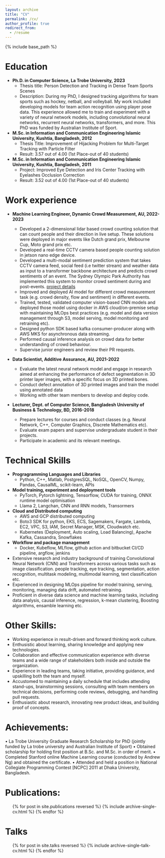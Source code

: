 ```yaml
---
layout: archive
title: "CV"
permalink: /cv/
author_profile: true
redirect_from:
  - /resume
---
```


{% include base_path %}

Education
======
* **Ph.D. in Computer Science, La Trobe University, 2023**
  * Thesis title: Person Detection and Tracking in Dense Team Sports Scenes
  * Description: During my PhD, I designed tracking algorithms for team sports such as hockey, netball, and volleyball. My work included developing models for team action recognition using player pose data. This experience allowed me to train and experiment with a variety of neural network models, including convolutional neural networks, recurrent neural networks, transformers, and more. This PhD was funded by Australian Institute of Sport.
* **M.Sc. in Information and Communication Engineering Islamic University, Kushtia, Bangladesh, 2012**
  * Thesis Title: Improvement of Hijacking Problem for Multi-Target Tracking with Particle Filter
  * Result: 3.57 out of 4.00 (1st Place-out of 40 students)
* **M.Sc. in Information and Communication Engineering Islamic University, Kushtia, Bangladesh, 2011**
  * Project: Improved Eye Detection and Iris Center Tracking with Eyelashes Occlusion Correction
  * Result: 3.52 out of 4.00 (1st Place-out of 40 students)

Work experience
======
* **Machine Learning Engineer, Dynamic Crowd Measurement, AU, 2022-2023**
  * Developed a 2-dimensional lidar based crowd counting solution that can count people and their direction in live setup. These solutions were deployed in major events like Dutch grand prix, Melbourne Cup, Moto grand prix etc.
  * Developed a real-time CCTV camera based people counting solution in jetson nano edge device.
  * Developed a multi-modal sentiment prediction system that takes CCTV camera feed, social feed (i.e twitter stream) and weather data as input to a transformer backbone architecture and predicts crowd sentiments of an event. The Sydney Olympic Park Authority has implemented this system to monitor crowd sentiment during and post-events. [project details](https://www.nsw.gov.au/business-and-economy/smart-nsw-case-study-library/listings/creating-safer-crowded-places)
  * Improved and deployed AI model for different crowd measurement task (e.g. crowd density, flow and sentiment) in different events.
  * Trained, tested, validated computer vision-based CNN models and deployed those model using docker in AWS cloud/on-premise setup with maintaining MLOps best practices (e.g. model and data version management through S3, model serving, model monitoring and retraining etc).
  * Designed python SDK based kafka consumer-producer along with AWS MKS for asynchronous data streaming.
  * Performed causal inference analysis on crowd data for better understanding of crowd behaviour. 
  * Supervise junior engineers and review their PR requests.

* **Data Scientist, Additive Assurance, AU, 2021-2022**
  * Evaluate the latest neural network model and engage in research aimed at enhancing the performance of defect segmentation in 3D printer layer images, with a specific focus on 3D printed bones.
  * Conduct defect annotation of 3D printed images and train the model using annotated data
  * Working with other team members to develop and deploy code.

* **Lecturer, Dept. of Computer Science, Bangladesh University of Business & Technology, BD, 2016-2018**
  * Prepare lectures for courses and conduct classes (e.g. Neural Network, C++, Computer Graphics, Discrete Mathematics etc).
  * Evaluate exam papers and supervise undergraduate student in their projects.
  * Participate in academic and its relevant meetings.

  
Technical Skills
======

* **Progragramming Languages and Libraries**
  * Python, C++, Matlab, PostgresSQL, NoSQL, OpenCV, Numpy, Pandas, CausalML, scikit-learn, APIs
* **Model training, experiment and deployment tools**
  * PyTorch, Pytorch lightning, Tensorflow, CUDA for training, ONNX runtime model optimisation
  * Llama 2, Langchan, CNN and RNN models, Transormers
* **Cloud and Distributed computing**
  * AWS and GCP distributed computing
  * Boto3 SDK for python, EKS, ECS, Sagemakers, Fargate, Lambda, EC2, VPC, S3, IAM, Secret Manager, MSK, Cloudwatch etc.  
  * Kubernetes (Deployment, Auto scaling, Load Balancing), Apache Kafka, Cassandra, Snowflakes
* **Workflow and package management**
  * Docker, Kubeflow, MLflow, github action and bitbucket CI/CD pipeline, argflow, jenkins
* Extensive research and industry background of training Convolutional Neural Network (CNN) and Transformers across various tasks such as image classification. people tracking, eye tracking, segmentation, action recognition, multitask modeling, multimodal learning, text classification etc.
* Experienced in designing MLOps pipeline for model training, serving, monitoring, managing data drift, automated retraining.
* Proficient in diverse data science and machine learning tasks, including data analysis, causal inference, regression, k-mean clustering, Boosting algorithms, ensamble learning etc.

Other Skills:
======
* Working experience in result-driven and forward thinking work culture. 
* Enthusistic about learning, sharing knowledge and applying new technologies.
* Collaboration and effective communication experience with diverse teams and a wide range of stakeholders both inside and outside the organization.
* Experience in leading teams, taking initiative, providing guidance, and upskilling both the team and myself.
* Accustomed to maintaining a daily schedule that includes attending stand-ups, brainstorming sessions, consulting with team members on technical decisions, performing code reviews, debugging, and handling pull requests.
* Enthusiastic about research, innovating new product ideas, and building proof of concepts.

Achievements:
======
•	La Trobe University Graduate Research Scholarship for PhD (jointly funded by La trobe university and Australian Institute of Sport)
•	Obtained scholarship for holding first position at B.Sc. and M.Sc. in order of merit. 
•	Completed Stanford online Machine Learning course (conducted by Andrew Ng) and obtained the certificate.
•	Attended and held a position in National Collegiate Programming Contest [NCPC] 2011 at Dhaka University, Bangladesh.


Publications:
======
  <ul>{% for post in site.publications reversed %}
    {% include archive-single-cv.html %}
  {% endfor %}</ul>
  
Talks
======
  <ul>{% for post in site.talks reversed %}
    {% include archive-single-talk-cv.html  %}
  {% endfor %}</ul>

  

